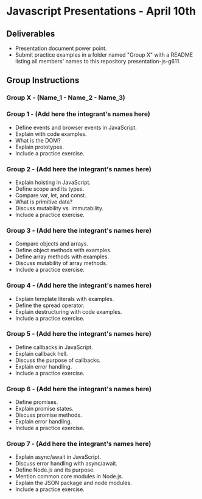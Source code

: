# Javascript Presentations - April 10th

## Deliverables

  - Presentation document power point.
  - Submit practice examples in a folder named "Group X" with a README listing all members' names to this repository presentation-js-g611.

## Group Instructions

### Group X - (Name_1 - Name_2 - Name_3)

### Group 1 - (Add here the integrant's names here)

  - Define events and browser events in JavaScript.
  - Explain with code examples.
  - What is the DOM?
  - Explain prototypes.
  - Include a practice exercise.

### Group 2 - (Add here the integrant's names here)

  - Explain hoisting in JavaScript.
  - Define scope and its types.
  - Compare var, let, and const.
  - What is primitive data?
  - Discuss mutability vs. immutability.
  - Include a practice exercise.

### Group 3 - (Add here the integrant's names here)

  - Compare objects and arrays.
  - Define object methods with examples.
  - Define array methods with examples.
  - Discuss mutability of array methods.
  - Include a practice exercise.

### Group 4 - (Add here the integrant's names here)

  - Explain template literals with examples.
  - Define the spread operator.
  - Explain destructuring with code examples.
  - Include a practice exercise.

### Group 5 - (Add here the integrant's names here)

  - Define callbacks in JavaScript.
  - Explain callback hell.
  - Discuss the purpose of callbacks.
  - Explain error handling.
  - Include a practice exercise.

### Group 6 - (Add here the integrant's names here)

  - Define promises.
  - Explain promise states.
  - Discuss promise methods.
  - Explain error handling.
  - Include a practice exercise.

### Group 7 - (Add here the integrant's names here)

  - Explain async/await in JavaScript.
  - Discuss error handling with async/await.
  - Define Node.js and its purpose.
  - Mention common core modules in Node.js.
  - Explain the JSON package and node modules.
  - Include a practice exercise.

